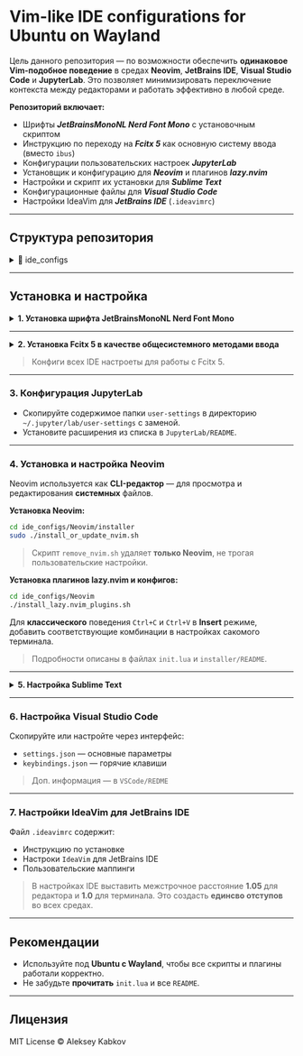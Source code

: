 # Vim-like IDE configurations for Ubuntu on Wayland

Цель данного репозитория — по возможности обеспечить **одинаковое Vim-подобное поведение** в средах **Neovim**, **JetBrains IDE**, **Visual Studio Code** и **JupyterLab**. Это позволяет минимизировать переключение контекста между редакторами и работать эффективно в любой среде.

**Репозиторий включает:**

- Шрифты **_JetBrainsMonoNL Nerd Font Mono_** с установочным скриптом
- Инструкцию по переходу на **_Fcitx 5_** как основную систему ввода (вместо `ibus`)
- Конфигурации пользовательских настроек **_JupyterLab_**
- Установщик и конфигурацию для **_Neovim_** и плагинов **_lazy.nvim_**
- Настройки и скрипт их установки для **_Sublime Text_**
- Конфигурационные файлы для **_Visual Studio Code_**
- Настройки IdeaVim для **_JetBrains IDE_** (`.ideavimrc`)

---

## Структура репозитория

<details>
  <summary>📁 ide_configs</summary>
  <pre>
├── JetBrainsMono
│   ├── install_font.sh                         # Скрипт установки шрифта в систему
│   ├── JetBrainsMonoNLNerdFontMono-*.ttf       # Все варианты начертаний JetBrainsMono с NerdFont
│
├── JupyterLab                                  # Конфигурации пользовательских настроек JupyterLab
│   ├── README
│   └── user-settings
│       ├── @axlair
│       │   └── jupyterlab_vim
│       │       └── plugin.jupyterlab-settings  # Настройки расширения vim-мода
│       ├── codeium-jupyter
│       │   └── inline-provider.jupyterlab-settings
│       ├── @jupyterlab
│       │   ├── apputils-extension/notification.jupyterlab-settings
│       │   ├── apputils-extension/themes.jupyterlab-settings
│       │   ├── codemirror-extension/plugin.jupyterlab-settings
│       │   ├── completer-extension/...
│       │   ├── console-extension/tracker.jupyterlab-settings
│       │   ├── docmanager-extension/plugin.jupyterlab-settings
│       │   ├── extensionmanager-extension/plugin.jupyterlab-settings
│       │   ├── filebrowser-extension/browser.jupyterlab-settings
│       │   ├── fileeditor-extension/plugin.jupyterlab-settings
│       │   ├── markdownviewer-extension/plugin.jupyterlab-settings
│       │   ├── notebook-extension/tracker.jupyterlab-settings
│       │   ├── shortcuts-extension/shortcuts.jupyterlab-settings
│       │   └── terminal-extension/plugin.jupyterlab-settings
│       ├── jupyterlab-sql-editor/plugin.jupyterlab-settings
│       ├── @jupyter-lsp/jupyterlab-lsp/completion.jupyterlab-settings
│       ├── jupyter-ruff/plugin.jupyterlab-settings
│       └── @jupyter-widgets/jupyterlab-manager/plugin.jupyterlab-settings
│
├── Neovim
│   ├── init.lua                                # Основной конфиг Neovim с пояснениями по установке
│   ├── install_lazy.nvim_plugins.sh            # Скрипт установки плагинов lazy.nvim
│   ├── installer
│   │   ├── install_or_update_nvim.sh           # Скрипт установки/обновления последней версии Neovim
│   │   ├── README
│   │   └── remove_nvim.sh                      # Удаление установленного Neovim (без очистки конфигурации)
│   └── lua
│       ├── config                              # Основные настройки: keymaps, options, загрузка lazy.nvim
│       │   ├── keymaps.lua
│       │   ├── lazy.lua
│       │   └── options.lua
│       └── plugins                             # Конфигурации отдельных плагинов Neovim
│           ├── langmapper.lua
│           ├── leap.lua
│           ├── lualine.lua
│           ├── mini.lua
│           ├── scrollbar.lua
│           └── windsurf.lua
│
├── README.md
│
├── SublimeText
│   ├── install_sublime_configs.sh              # Скрипт установки всех настроек Sublime Text
│   ├── kill_codeium_many_instances.sh          # Утилита для завершения зависших процессов Codeium
│   ├── README
│   └── sublime_configs                         # Файлы настроек Sublime Text
│       ├── comment_and_next_line.sublime-macro
│       ├── Default (Linux).sublime-keymap
│       ├── LSP.sublime-settings
│       ├── Package Control.sublime-settings
│       ├── Preferences.sublime-settings
│       ├── prettierd_format.sublime-settings
│       ├── Terminal.sublime-settings           # ИЗМЕНИТЬ НА ИМЯ ВАШЕГО ТЕРМИНАЛА
│       └── Terminus.sublime-build
│
└── VSCode                                      # Основные настройки: keybindings и settings
    ├── extensions_list.txt
    ├── keybindings.json
    ├── README
    └── settings.json
</pre
  >
</details>

---

## Установка и настройка

<details>
  <summary><strong>1. Установка шрифта JetBrainsMonoNL Nerd Font Mono</strong></summary>
  <br>

```bash
cd ide_configs/JetBrainsMono
sudo ./install_font.sh
```

> Убедитесь, что имя шрифта в настройках IDE и терминала указано точно: `JetBrainsMonoNL Nerd Font Mono`.

</details>

---

<details>
  <summary><strong>2. Установка Fcitx 5 в качестве общесистемного методами ввода</strong></summary>
  <br>

Для **стандартизации** системы ввода и настройти **автопереключения** неанглийских раскладок **при смене режимов** Vim (Normal, Insert, Visual) установите `fcitx5` вместо `ibus`:

```bash
sudo apt update
sudo apt install fcitx5
sudo apt purge ibus
sudo apt autoremove --purge
sudo apt full-upgrade
sudo apt autoclean
```

В настройках системы указать `Fcitx 5` как предпочитаемый метод ввода.

> System -> Region & Language -> Manage Installed Languages -> Keyboard input method -> Fcitx 5

Добавить в конец файла `/etc/environment` строки:

```
INPUT_METHOD=fcitx
XMODIFIERS="@im=fcitx"
GTK_IM_MODULE=fcitx
QT_IM_MODULE=fcitx
```

Включить автозагрузку при старте системы:

```bash
sudo cp /usr/share/applications/org.fcitx.Fcitx5.desktop /etc/xdg/autostart/
```

Перезагрузить систему.

> Не забудь добавить в `Fcitx 5 Configuration` нужный метод ввода.
> Рекомендуется установить расширение [Input Method Panel](https://extensions.gnome.org/extension/261/kimpanel/).

</details>

> Конфиги всех IDE настроеты для работы с Fcitx 5.

---

### 3. Конфигурация JupyterLab

- Скопируйте содержимое папки `user-settings` в директорию `~/.jupyter/lab/user-settings` с заменой.
- Установите расширения из списка в `JupyterLab/README`.

---

### 4. Установка и настройка Neovim

Neovim используется как **CLI-редактор** — для просмотра и редактирования **системных** файлов.

**Установка Neovim:**

```bash
cd ide_configs/Neovim/installer
sudo ./install_or_update_nvim.sh
```

> Скрипт `remove_nvim.sh` удаляет **только Neovim**, не трогая пользовательские настройки.

**Установка плагинов lazy.nvim и конфигов:**

```bash
cd ide_configs/Neovim
./install_lazy.nvim_plugins.sh
```

Для **классического** поведения `Ctrl+C` и `Ctrl+V` в **Insert** режиме, добавить соответствующие комбинации в настройках сакомого терминала.

> Подробности описаны в файлах `init.lua` и `installer/README`.

---

<details>
  <summary><strong>5. Настройка Sublime Text</strong></summary>
  <br>

Sublime Text используется как GUI-редактор **без Vim-режима** — для просмотра и редактирования **пользовательских** файлов.

> **ОСТОРОЖНО!** Устоновка через `install_sublime_config.sh` заменяет уже существующие настройки.

**Установка конфигурации:**

```bash
cd ide_configs/SublimeText
./install_sublime_config.sh
```

Установятся:

- Макрос для автоперехода на следующую строку при комментировании: `comment_and_next_line.sublime-macro`
- Горячие клавиши: `Default (Linux).sublime-keymap`
- Настройки пакетов: `Package Control.sublime-settings`
- Общие настройки: `Preferences.sublime-settings`
- Универсальный Builder через полноценный терминал: `Terminus.sublime-build` (при желании добавьте секцию для нужного языка)
- Конфигурационные файлы для корректной работы LSP и системного форматтера.

> Доп. информация — в `SublimeText/REDME`.

</details>

---

### 6. Настройка Visual Studio Code

Скопируйте или настройте через интерфейс:

- `settings.json` — основные параметры
- `keybindings.json` — горячие клавиши

> Доп. информация — в `VSCode/REDME`

---

### 7. Настройки IdeaVim для JetBrains IDE

Файл `.ideavimrc` содержит:

- Инструкцию по установке
- Настроки `IdeaVim` для JetBrains IDE
- Пользовательские маппинги

> В настройках IDE выставить межстрочное расстояние **1.05** для редактора и **1.0** для терминала. Это создасть **единсво отступов** во всех средах.

---

## Рекомендации

- Используйте под **Ubuntu с Wayland**, чтобы все скрипты и плагины работали корректно.
- Не забудьте **прочитать** `init.lua` и все `README`.

---

## Лицензия

MIT License © Aleksey Kabkov
